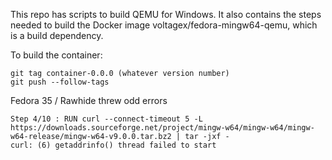 This repo has scripts to build QEMU for Windows. 
It also contains the steps needed to build the Docker image voltagex/fedora-mingw64-qemu, which is a build dependency.

To build the container:

```
git tag container-0.0.0 (whatever version number)
git push --follow-tags
```

Fedora 35 / Rawhide threw odd errors

```
Step 4/10 : RUN curl --connect-timeout 5 -L https://downloads.sourceforge.net/project/mingw-w64/mingw-w64/mingw-w64-release/mingw-w64-v9.0.0.tar.bz2 | tar -jxf -
curl: (6) getaddrinfo() thread failed to start
```

